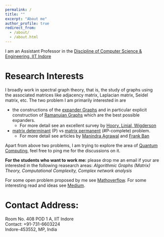```yaml
---
permalink: /
title: ""
excerpt: "About me"
author_profile: true
redirect_from: 
  - /about/
  - /about.html
---
```


I am an Assistant Professor in the [Discipline of Computer Science & Engineering, IIT Indore](http://cse.iiti.ac.in/)


# Research Interests
I broadly work in spectral graph theory, that is, the study of graphs using the associated matrices like adjacency matrix, Laplacian matrix, Seidel matrix, etc. The two problem I am primarily interested in are
 - the constructions of the [expander Graphs](https://en.wikipedia.org/wiki/Expander_graph#:~:text=In%20combinatorics%2C%20an%20expander%20graph,vertex%2C%20edge%20or%20spectral%20expansion.) and in particular explicit construction of [Ramanujan Graphs](https://en.wikipedia.org/wiki/Ramanujan_graph) which are the best possible expanders.
   - For more detail see an excellent survey by [Hoory, Linial, Wigderson](https://www.cs.huji.ac.il/~nati/PAPERS/expander_survey.pdf)
 - [matrix determinant](https://en.wikipedia.org/wiki/Determinant) (P) vs [matrix permanent](https://en.wikipedia.org/wiki/Permanent_(mathematics)) (#P-complete) problem. 
   - For more detail see articles by [Manindra Agrawal](https://www.cse.iitk.ac.in/users/manindra/survey/Determinant.pdf) and [Frank Ban](https://math.berkeley.edu/~bernd/ban275.pdf)
   
Apart from above two problems, I am trying to explore the area of [Quantum Computing](https://en.wikipedia.org/wiki/Quantum_computing#:~:text=Quantum%20computing%20is%20the%20use,are%20known%20as%20quantum%20computers.), feel free to ping me for the discussions on it.

**For the students who want to work me:** please drop me an email if your are interested in the following reasearch areas: *Algorithmic Graphs (Matrix) Theory, Computational Complexity, Complex network analysis*

For some open problem proposed by me see [Mathoverflow](https://mathoverflow.net/users/91089/ranveer-singh). For some interesting read and ideas see [Medium](https://medium.com/). 

# Contact Address:
Room No. 408 POD 1 A, IIT Indore\
Contact: +91-731-6603224\
Indore-453552, MP, India
